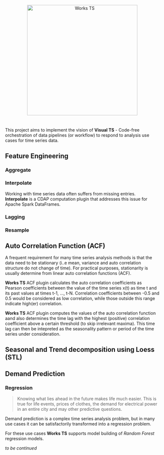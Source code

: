 <p align="center">
<img src="https://github.com/predictiveworks/cdap-spark/blob/master/images/works-ts.svg" width="360" alt="Works TS"> 
</p>

#
This project aims to implement the vision of **Visual TS** - Code-free orchestration of data pipelines (or workflow) to respond to analysis use cases for time series data.


## Feature Engineering

### Aggregate

### Interpolate

Working with time series data often suffers from missing entries. **Interpolate** is a CDAP computation plugin
that addresses this issue for Apache Spark DataFrames.

### Lagging

### Resample

## Auto Correlation Function (ACF)

A frequent requirement for many time series analysis methods is that the data need to be stationary (i..e mean, variance and auto correlation structure do not change of time). For practical purposes, stationarity is usually determine from linear auto correlation functions (ACF).

**Works TS** ACF plugin calculates the auto correlation coefficients as Pearson coefficients between the value of the time series x(t) as time t and its past values at times t-1, ..., t-N. Correlation coefficients between -0.5 and 0.5 would be considered as low correlation, while those outside this range indicate high(er) correlation.

**Works TS** ACF plugin computes the values of the auto correlation function aand also determines the time lag with the highest (positive) correlation coefficient above a certain threshold (to skip irrelevant maxima). This time lag can then be intepreted as the seasonality pattern or period of the time series under consideration.


## Seasonal and Trend decomposition using Loess (STL)

## Demand Prediction

### Regression

> Knowing what lies ahead in the future makes life much easier. This is true for life events, prices of clothes, the demand for electrical power in an entire city and may other predictive questions.

Demand prediction is a complex time series analysis problem, but in many use cases it can be satisfactorily transformed into a regression problem.

For these use cases **Works TS** supports model building of *Random Forest* regression models. 


*to be continued*
